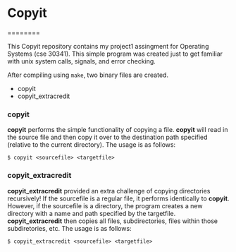 # Copyit
========

This Copyit repository contains my project1 assingment for Operating Systems (cse 30341).
This simple program was created just to get familiar with unix system calls, signals, and error checking.

After compiling using `make`, two binary files are created.

- copyit
- copyit_extracredit

### copyit

**copyit** performs the simple functionality of copying a file.
**copyit** will read in the source file and then copy it over to the destination path specified (relative to the current directory). 
The usage is as follows:

`$ copyit <sourcefile> <targetfile>`

### copyit_extracredit

**copyit_extracredit** provided an extra challenge of copying directories recursively!
If the sourcefile is a regular file, it performs identically to **copyit**.
However, if the sourcefile is a directory, the program creates a new directory with a name and path specified by the targetfile. 
**copyit_extracredit** then copies all files, subdirectories, files within those subdiretories, etc.
The usage is as follows:

`$ copyit_extracredit <sourcefile> <targetfile>`
